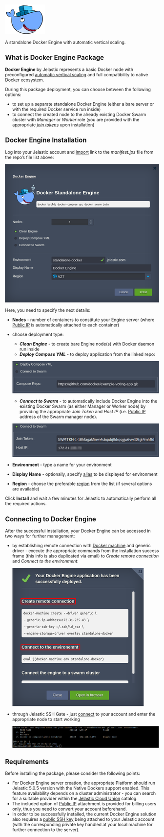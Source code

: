 ![Docker Engine Logo](/images/docker-engine-logo.png) 

A standalone Docker Engine with automatic vertical scaling.

## What is Docker Engine Package

**Docker Engine** by Jelastic represents a basic Docker node with preconfigured [automatic vertical scaling](https://docs.jelastic.com/automatic-vertical-scaling) and full compatibility to native Docker ecosystem. 

During this package deployment, you can choose between the following options:
* to set up a separate standalone Docker Engine (either a bare server or with the required Docker service run inside)
* to connect the created node to the already existing Docker Swarm cluster with _Manager_ or _Worker_ role (you are provided with the appropriate _[join tokens](https://docs.docker.com/engine/swarm/join-nodes/#join-as-a-worker-node)_ upon installation)

## Docker Engine Installation

Log into your Jelastic account and [import](https://docs.jelastic.com/environment-import) link to the _manifest.jps_ file from the repo’s file list above:

![Docker Engine Installation](/images/docker-engine-installation.png)

Here, you need to specify the next details:
* **Nodes** - number of containers to constitute your Engine server (where [Public IP](https://docs.jelastic.com/public-ipv4) is automatically attached to each container)
* choose deployment type:
  - _**Clean Engine**_ - to create bare Engine node(s) with Docker daemon run inside
  - _**Deploy Compose YML**_ - to deploy application from the linked repo:

  ![Docker Engine Deploy](/images/docker-engine-deploy.png)

  - _**Connect to Swarm**_ - to automatically include Docker Engine into the existing Docker Swarm (as either Manager or Worker node) by providing the appropriate _Join Token_ and _Host IP_ (i.e. [Public IP](https://docs.jelastic.com/public-ipv4) address of the Swarm manager node).
  
  ![Docker Engine Connect Swarm](/images/docker-engine-connect-swarm.png)

* **Environment** - type a name for your environment
* **Display Name** - optionally, specify [alias](https://docs.jelastic.com/environment-aliases) to be displayed for environment
* **Region** - choose the preferable [region](https://docs.jelastic.com/environment-regions) from the list (if several options are available)

Click **Install** and wait a few minutes for Jelastic to automatically perform all the required actions.

## Connecting to Docker Engine

After the successful installation, your Docker Engine can be accessed in two ways for further management:

* by establishing remote connection with [Docker machine](https://docs.docker.com/machine/overview/) and generic driver - execute the appropriate commands from the installation success frame (this info is also duplicated via email) to _Create remote connection_ and _Connect to the environment_: 

  ![Docker Swarm Remote Connection](/images/docker-engine-remote-connect.png)

* through Jelastic SSH Gate - just [connect](https://docs.jelastic.com/ssh-access) to your account and enter the appropriate node to start working

  ![Docker Swarm SSH Connection](/images/docker-engine-ssh-connect.png)

## Requirements

Before installing the package, please consider the following points:

* For Docker Engine server creation, the appropriate Platform should run Jelastic 5.0.5 version with the Native Dockers support enabled. This feature availability depends on a cluster administrator - you can search for a suitable provider within the [Jelastic Cloud Union](https://jelastic.cloud/?versions=5.0) catalog.
* The included option of [Public IP](http://docs.jelastic.com/public-ipv4) attachment is provided for billing users only, thus you need to convert your account beforehand.
* In order to be successfully installed, the current Docker Engine solution also requires a [public SSH key](https://docs.jelastic.com/ssh-add-key) being attached to your Jelastic account (with the corresponding private key handled at your local machine for further connection to the server). 

